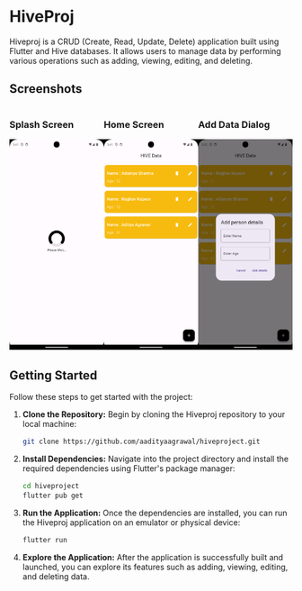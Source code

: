 # HiveProj

Hiveproj is a CRUD (Create, Read, Update, Delete) application built using Flutter and Hive databases. It allows users to manage data by performing various operations such as adding, viewing, editing, and deleting.

## Screenshots

<div style="display: flex; justify-content: space-between;">
    <div>
        <h3>Splash Screen</h3>
        <img src="https://github.com/aadityaagrawal/hiveproject/blob/main/assets/LoadingScreen.png" alt="Splash Screen" width="300">
    </div>
    <div>
        <h3>Home Screen</h3>
        <img src="https://github.com/aadityaagrawal/hiveproject/blob/main/assets/HomeScreen.png" alt="Home Screen" width="300">
    </div>
    <div>
        <h3>Add Data Dialog</h3>
        <img src="https://github.com/aadityaagrawal/hiveproject/blob/main/assets/Addata.png" alt="Add Data Dialog" width="300">
    </div>
</div>



## Getting Started

Follow these steps to get started with the project:

1. **Clone the Repository:** Begin by cloning the Hiveproj repository to your local machine:
   ```bash
   git clone https://github.com/aadityaagrawal/hiveproject.git
2. **Install Dependencies:** Navigate into the project directory and install the required dependencies using Flutter's package manager:
   ```bash
   cd hiveproject
   flutter pub get
3. **Run the Application:** Once the dependencies are installed, you can run the Hiveproj application on an emulator or physical device:

    ```bash
    flutter run
4. **Explore the Application:** After the application is successfully built and launched, you can explore its features such as adding, viewing, editing, and deleting data.


